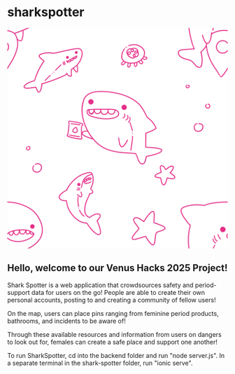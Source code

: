 # sharkspotter

<div align="center"><img src="shark-spotter/src/assets/Shark Pattern BG.png"/></div>


## Hello, welcome to our Venus Hacks 2025 Project!

Shark Spotter is a web application that crowdsources safety and period-support data for users on the go! People are able to create their own personal accounts, posting to and creating a community of fellow users! 

On the map, users can place pins ranging from feminine period products, bathrooms, and incidents to be aware of! 

Through these available resources and information from users on dangers to look out for, females can create a safe place and support one another!

To run SharkSpotter, cd into the backend folder and run "node server.js". In a separate terminal in the shark-spotter folder, run "ionic serve".
